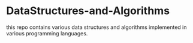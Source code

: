 # DataStructures-and-Algorithms
this repo contains various data structures and algorithms implemented in various programming languages.
